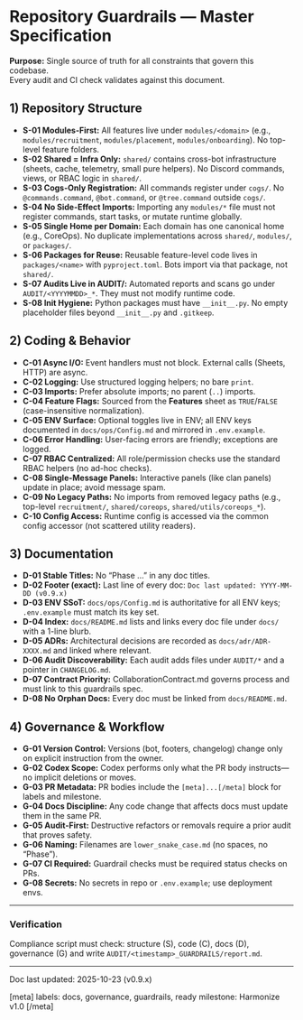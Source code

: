 # Repository Guardrails — Master Specification

**Purpose:** Single source of truth for all constraints that govern this codebase.  
Every audit and CI check validates against this document.

## 1) Repository Structure
- **S-01 Modules-First:** All features live under `modules/<domain>` (e.g., `modules/recruitment`, `modules/placement`, `modules/onboarding`). No top-level feature folders.
- **S-02 Shared = Infra Only:** `shared/` contains cross-bot infrastructure (sheets, cache, telemetry, small pure helpers). No Discord commands, views, or RBAC logic in `shared/`.
- **S-03 Cogs-Only Registration:** All commands register under `cogs/`. No `@commands.command`, `@bot.command`, or `@tree.command` outside `cogs/`.
- **S-04 No Side-Effect Imports:** Importing any `modules/*` file must not register commands, start tasks, or mutate runtime globally.
- **S-05 Single Home per Domain:** Each domain has one canonical home (e.g., CoreOps). No duplicate implementations across `shared/`, `modules/`, or `packages/`.
- **S-06 Packages for Reuse:** Reusable feature-level code lives in `packages/<name>` with `pyproject.toml`. Bots import via that package, not `shared/`.
- **S-07 Audits Live in AUDIT/:** Automated reports and scans go under `AUDIT/<YYYYMMDD>_*`. They must not modify runtime code.
- **S-08 Init Hygiene:** Python packages must have `__init__.py`. No empty placeholder files beyond `__init__.py` and `.gitkeep`.

## 2) Coding & Behavior
- **C-01 Async I/O:** Event handlers must not block. External calls (Sheets, HTTP) are async.
- **C-02 Logging:** Use structured logging helpers; no bare `print`.
- **C-03 Imports:** Prefer absolute imports; no parent (`..`) imports.
- **C-04 Feature Flags:** Sourced from the **Features** sheet as `TRUE`/`FALSE` (case-insensitive normalization).
- **C-05 ENV Surface:** Optional toggles live in ENV; all ENV keys documented in `docs/ops/Config.md` and mirrored in `.env.example`.
- **C-06 Error Handling:** User-facing errors are friendly; exceptions are logged.
- **C-07 RBAC Centralized:** All role/permission checks use the standard RBAC helpers (no ad-hoc checks).
- **C-08 Single-Message Panels:** Interactive panels (like clan panels) update in place; avoid message spam.
- **C-09 No Legacy Paths:** No imports from removed legacy paths (e.g., top-level `recruitment/`, `shared/coreops`, `shared/utils/coreops_*`).
- **C-10 Config Access:** Runtime config is accessed via the common config accessor (not scattered utility readers).

## 3) Documentation
- **D-01 Stable Titles:** No “Phase …” in any doc titles.
- **D-02 Footer (exact):** Last line of every doc: `Doc last updated: YYYY-MM-DD (v0.9.x)`
- **D-03 ENV SSoT:** `docs/ops/Config.md` is authoritative for all ENV keys; `.env.example` must match its key set.
- **D-04 Index:** `docs/README.md` lists and links every doc file under `docs/` with a 1-line blurb.
- **D-05 ADRs:** Architectural decisions are recorded as `docs/adr/ADR-XXXX.md` and linked where relevant.
- **D-06 Audit Discoverability:** Each audit adds files under `AUDIT/*` and a pointer in `CHANGELOG.md`.
- **D-07 Contract Priority:** CollaborationContract.md governs process and must link to this guardrails spec.
- **D-08 No Orphan Docs:** Every doc must be linked from `docs/README.md`.

## 4) Governance & Workflow
- **G-01 Version Control:** Versions (bot, footers, changelog) change only on explicit instruction from the owner.
- **G-02 Codex Scope:** Codex performs only what the PR body instructs—no implicit deletions or moves.
- **G-03 PR Metadata:** PR bodies include the `[meta]...[/meta]` block for labels and milestone.
- **G-04 Docs Discipline:** Any code change that affects docs must update them in the same PR.
- **G-05 Audit-First:** Destructive refactors or removals require a prior audit that proves safety.
- **G-06 Naming:** Filenames are `lower_snake_case.md` (no spaces, no “Phase”).
- **G-07 CI Required:** Guardrail checks must be required status checks on PRs.
- **G-08 Secrets:** No secrets in repo or `.env.example`; use deployment envs.

---

### Verification
Compliance script must check: structure (S), code (C), docs (D), governance (G) and write `AUDIT/<timestamp>_GUARDRAILS/report.md`.

---

Doc last updated: 2025-10-23 (v0.9.x)

[meta]
labels: docs, governance, guardrails, ready
milestone: Harmonize v1.0
[/meta]
